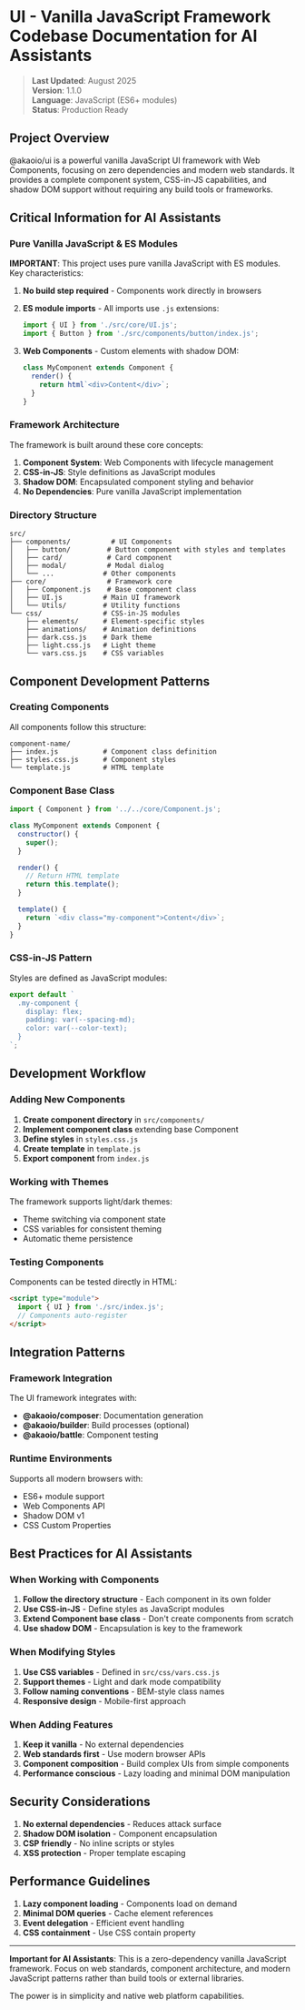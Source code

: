 # UI - Vanilla JavaScript Framework Codebase Documentation for AI Assistants

> **Last Updated**: August 2025  
> **Version**: 1.1.0  
> **Language**: JavaScript (ES6+ modules)  
> **Status**: Production Ready

## Project Overview

@akaoio/ui is a powerful vanilla JavaScript UI framework with Web Components, focusing on zero dependencies and modern web standards. It provides a complete component system, CSS-in-JS capabilities, and shadow DOM support without requiring any build tools or frameworks.

## Critical Information for AI Assistants

### Pure Vanilla JavaScript & ES Modules

**IMPORTANT**: This project uses pure vanilla JavaScript with ES modules. Key characteristics:

1. **No build step required** - Components work directly in browsers
2. **ES module imports** - All imports use `.js` extensions:
   ```javascript
   import { UI } from './src/core/UI.js';
   import { Button } from './src/components/button/index.js';
   ```

3. **Web Components** - Custom elements with shadow DOM:
   ```javascript
   class MyComponent extends Component {
     render() {
       return html`<div>Content</div>`;
     }
   }
   ```

### Framework Architecture

The framework is built around these core concepts:

1. **Component System**: Web Components with lifecycle management
2. **CSS-in-JS**: Style definitions as JavaScript modules
3. **Shadow DOM**: Encapsulated component styling and behavior
4. **No Dependencies**: Pure vanilla JavaScript implementation

### Directory Structure

```
src/
├── components/          # UI Components
│   ├── button/         # Button component with styles and templates
│   ├── card/           # Card component
│   ├── modal/          # Modal dialog
│   └── ...            # Other components
├── core/               # Framework core
│   ├── Component.js    # Base component class
│   ├── UI.js          # Main UI framework
│   └── Utils/         # Utility functions
└── css/               # CSS-in-JS modules
    ├── elements/      # Element-specific styles
    ├── animations/    # Animation definitions
    ├── dark.css.js    # Dark theme
    ├── light.css.js   # Light theme
    └── vars.css.js    # CSS variables
```

## Component Development Patterns

### Creating Components

All components follow this structure:
```
component-name/
├── index.js           # Component class definition
├── styles.css.js      # Component styles
└── template.js        # HTML template
```

### Component Base Class

```javascript
import { Component } from '../../core/Component.js';

class MyComponent extends Component {
  constructor() {
    super();
  }

  render() {
    // Return HTML template
    return this.template();
  }

  template() {
    return `<div class="my-component">Content</div>`;
  }
}
```

### CSS-in-JS Pattern

Styles are defined as JavaScript modules:
```javascript
export default `
  .my-component {
    display: flex;
    padding: var(--spacing-md);
    color: var(--color-text);
  }
`;
```

## Development Workflow

### Adding New Components

1. **Create component directory** in `src/components/`
2. **Implement component class** extending base Component
3. **Define styles** in `styles.css.js`
4. **Create template** in `template.js`
5. **Export component** from `index.js`

### Working with Themes

The framework supports light/dark themes:
- Theme switching via component state
- CSS variables for consistent theming
- Automatic theme persistence

### Testing Components

Components can be tested directly in HTML:
```html
<script type="module">
  import { UI } from './src/index.js';
  // Components auto-register
</script>
```

## Integration Patterns

### Framework Integration

The UI framework integrates with:
- **@akaoio/composer**: Documentation generation
- **@akaoio/builder**: Build processes (optional)
- **@akaoio/battle**: Component testing

### Runtime Environments

Supports all modern browsers with:
- ES6+ module support
- Web Components API
- Shadow DOM v1
- CSS Custom Properties

## Best Practices for AI Assistants

### When Working with Components

1. **Follow the directory structure** - Each component in its own folder
2. **Use CSS-in-JS** - Define styles as JavaScript modules
3. **Extend Component base class** - Don't create components from scratch
4. **Use shadow DOM** - Encapsulation is key to the framework

### When Modifying Styles

1. **Use CSS variables** - Defined in `src/css/vars.css.js`
2. **Support themes** - Light and dark mode compatibility
3. **Follow naming conventions** - BEM-style class names
4. **Responsive design** - Mobile-first approach

### When Adding Features

1. **Keep it vanilla** - No external dependencies
2. **Web standards first** - Use modern browser APIs
3. **Component composition** - Build complex UIs from simple components
4. **Performance conscious** - Lazy loading and minimal DOM manipulation

## Security Considerations

1. **No external dependencies** - Reduces attack surface
2. **Shadow DOM isolation** - Component encapsulation
3. **CSP friendly** - No inline scripts or styles
4. **XSS protection** - Proper template escaping

## Performance Guidelines

1. **Lazy component loading** - Components load on demand
2. **Minimal DOM queries** - Cache element references
3. **Event delegation** - Efficient event handling
4. **CSS containment** - Use CSS contain property

---

**Important for AI Assistants**: This is a zero-dependency vanilla JavaScript framework. Focus on web standards, component architecture, and modern JavaScript patterns rather than build tools or external libraries.

The power is in simplicity and native web platform capabilities.